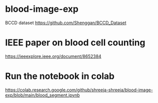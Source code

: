 # blood-image-exp
BCCD dataset https://github.com/Shenggan/BCCD_Dataset

# IEEE paper on blood cell counting
https://ieeexplore.ieee.org/document/8652384

# Run the notebook in colab
https://colab.research.google.com/github/shreeja-shreeja/blood-image-exp/blob/main/blood_segment.ipynb